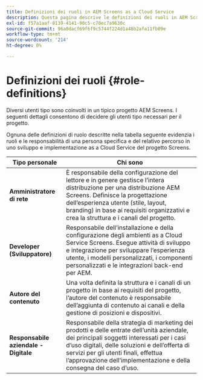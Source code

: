```yaml
---
title: Definizioni dei ruoli in AEM Screens as a Cloud Service
description: Questa pagina descrive le definizioni dei ruoli in AEM Screens as a Cloud Service.
exl-id: f57a1aaf-8139-4141-90c5-c70ec7a9630c
source-git-commit: 96a0dacf69f6f9c5744f224d1a48b2afa11fb09e
workflow-type: tm+mt
source-wordcount: '214'
ht-degree: 0%

---
```


# Definizioni dei ruoli {#role-definitions}

Diversi utenti tipo sono coinvolti in un tipico progetto AEM Screens. I seguenti dettagli consentono di decidere gli utenti tipo necessari per il progetto.

Ognuna delle definizioni di ruolo descritte nella tabella seguente evidenzia i ruoli e le responsabilità di una persona specifica e del relativo percorso in uno sviluppo e implementazione as a Cloud Service del progetto Screens.

| Tipo personale | Chi sono |
|--- |--- |
| **Amministratore di rete** | È responsabile della configurazione del lettore e in genere gestisce l’intera distribuzione per una distribuzione AEM Screens. Definisce la progettazione dell’esperienza utente (stile, layout, branding) in base ai requisiti organizzativi e crea la struttura e i canali del progetto. |
| **Developer (Sviluppatore)** | Responsabile dell’installazione e della configurazione degli ambienti as a Cloud Service Screens. Esegue attività di sviluppo e integrazione per sviluppare l’esperienza utente, i modelli personalizzati, i componenti personalizzati e le integrazioni back-end per AEM. |
| **Autore del contenuto** | Una volta definita la struttura e i canali di un progetto in base ai requisiti del progetto, l’autore del contenuto è responsabile dell’aggiunta di contenuto ai canali e della gestione di posizioni e dispositivi. |
| **Responsabile aziendale - Digitale** | Responsabile della strategia di marketing dei prodotti e delle entrate dell’unità aziendale, dei principali soggetti interessati per i casi d’uso digitali, delle soluzioni e dell’offerta di servizi per gli utenti finali, effettua l’approvazione dell’implementazione e della consegna del caso d’uso. |
